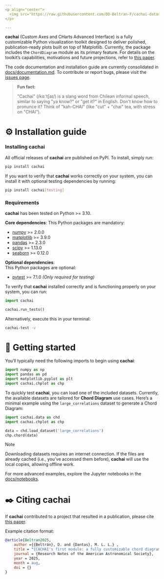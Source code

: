 ```yaml
---
<p align="center">
  <img src="https://raw.githubusercontent.com/DD-Beltran-F/cachai-datasets/main/assets/cachai_logo_wide_color.svg" width="500">
</p>

---
```


**cachai**  (Custom Axes and CHarts Advanced Interface) is a fully customizable Python visualization toolkit designed to deliver polished, publication-ready plots built on top of Matplotlib. Currently, the package includes the  `ChordDiagram`  module as its primary feature. For details on the toolkit’s capabilities, motivations and future projections, refer to  [this paper](https://link/).

The code documentation and installation guide are currently consolidated in [docs/documentation.md](https://github.com/DD-Beltran-F/cachai/blob/main/docs/documentation.md). To contribute or report bugs, please visit the [issues page](https://github.com/DD-Beltran-F/cachai/issues).

> **Fun fact:**
>
> "Cachai" (/kɑːˈtʃaɪ/) is a slang word from Chilean informal speech, similar to saying "ya know?" or "get it?" in English.
> Don't know how to pronunce it? Think of "kah-CHAI" (like "cut" + "chai" tea, with stress on "CHAI").

# :gear: Installation guide
### **Installing cachai**

All official releases of **cachai** are published on PyPI. To install, simply run:

```bash
pip install cachai
```

If you want to verify that **cachai** works correctly on your system, you can install it with optional testing dependencies by running:

```bash
pip install cachai[testing]
```

### **Requirements**

**cachai** has been tested on  Python >= 3.10.

**Core dependencies**: 
This Python packages are mandatory:

 - [numpy](https://numpy.org) >= 2.0.0
 - [matplotlib](https://matplotlib.org) >= 3.9.0
 - [pandas](https://pandas.pydata.org) >= 2.3.0
 - [scipy](https://scipy.org) >= 1.13.0
 - [seaborn](https://seaborn.pydata.org/index.html) >= 0.12.0

**Optional dependencies**:  
This Python packages are optional:
- [pytest](https://docs.pytest.org/en/stable/) >= 7.1.0
_(Only required for testing)_

To verify that **cachai** installed correctly and is functioning properly on your system, you can run:

```python
import cachai

cachai.run_tests()
```

Alternatively, execute this in your terminal:

```bash
cachai-test -v
```



# :hatching_chick: Getting started

You’ll typically need the following imports to begin using **cachai**:

```python
import numpy as np
import pandas as pd
import matplotlib.pyplot as plt
import cachai.chplot as chp
```

To quickly test **cachai**, you can load one of the included datasets. Currently, the available datasets are tailored for  **Chord Diagram**  use cases. Here’s a minimal example using the  `large_correlations`  dataset to generate a Chord Diagram:

```python
import cachai.data as chd
import cachai.chplot as chp

data = chd.load_dataset('large_correlations')
chp.chord(data)
```

> [!NOTE]
> Downloading datasets requires an internet connection.
>      If the files are already cached (i.e., you’ve accessed them before), **cachai** will use the local copies, allowing offline work.

For more advanced examples, explore the Jupyter notebooks in the [docs/notebooks](https://github.com/DD-Beltran-F/cachai/tree/main/docs/notebooks).

# :black_nib: Citing **cachai**

If **cachai** contributed to a project that resulted in a publication, please cite [this paper](https://link/).

Example citation format:

```bibtex
@article{Beltran2025,
    author ={{Beltrán}, D. and {Dantas}, M. L. L.} ,
    title = "{CACHAI's first module: a fully customizable chord diagram for astronomy and beyond}",
    journal = {Research Notes of the American Astronomical Society},
    year = 2025,
    month = aug,
    doi = {}
}
```